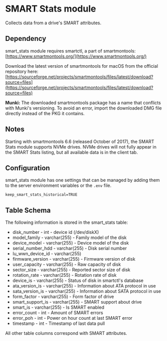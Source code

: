 SMART Stats module
================

Collects data from a drive's SMART attributes.

## Dependency

smart_stats module requires smartctl, a part of smartmontools: [https://www.smartmontools.org/](https://www.smartmontools.org/)

Download the latest version of smartmontools for macOS from the official repository here: [https://sourceforge.net/projects/smartmontools/files/latest/download?source=files](https://sourceforge.net/projects/smartmontools/files/latest/download?source=files)

**Munki:**
The downloaded smartmontools package has a name that conflicts with Munki's versioning. To avoid an error, import the downloaded DMG file directly instead of the PKG it contains.

## Notes

Starting with smartmontools 6.6 (released October of 2017), the SMART Stats module supports NVMe drives. NVMe drives will not fully appear in the SMART Stats listing, but all available data is in the client tab.


Configuration
------

smart_stats module has one settings that can be managed by adding them to the server environment variables or the `.env` file.

```
keep_smart_stats_historical=TRUE
```

Table Schema
------
The following information is stored in the smart_stats table:


* disk_number - int - device id (/dev/diskX)
* model_family - varchar(255) - Family model of the disk
* device_model - varchar(255) - Device model of the disk
* serial\_number_hdd - varchar(255) - Disk serial number
* lu\_wwn\_device_id - varchar(255)
* firmware_version - varchar(255) - Firmware version of disk
* user_capacity - varchar(255) - Raw capacity of disk
* sector_size - varchar(255) - Reported sector size of disk
* rotation_rate - varchar(255) - Rotation rate of disk
* device_is - varchar(255) - Status of disk in smartctl's database
* ata\_version_is - varchar(255) - Information about ATA protocol in use
* sata\_version_is - varchar(255) - Information about SATA protocol in use
* form_factor - varchar(255) - Form factor of drive
* smart\_support_is - varchar(255) - SMART support about drive
* smart_is - varchar(255) - Is SMART enabled
* error_count - int - Amount of SMART errors
* error_poh - int - Power on hour count at last SMART error
* timestamp - int - Timestamp of last data pull

All other table columns correspond with SMART attributes.  

